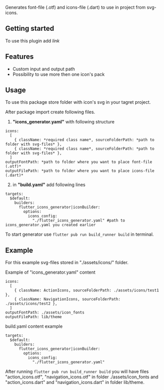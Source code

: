 <!--
This README describes the package. If you publish this package to pub.dev,
this README's contents appear on the landing page for your package.

For information about how to write a good package README, see the guide for
[writing package pages](https://dart.dev/guides/libraries/writing-package-pages).

For general information about developing packages, see the Dart guide for
[creating packages](https://dart.dev/guides/libraries/create-library-packages)
and the Flutter guide for
[developing packages and plugins](https://flutter.dev/developing-packages).
-->


Generates font-file (.otf) and icons-file (.dart) to use in project from svg-icons. 


## Getting started

To use this plugin add *link*

## Features 

- Custom input and output path 
- Possibility to use more then one icon's pack

## Usage

To use this package store folder with icon's svg in your tagret project. 

After package import create following files. 

1. **"icons_generator.yaml"** with following structure 
```
icons:
  [
    { className: *required class name*, sourceFolderPath: *path to folder with svg-files* },
    { className: *required class name*, sourceFolderPath: *path to folder with svg-files* },
  ]
outputFontPath: *path to folder where you want to place font-file (.otf)*
outputFilePath: *path to folder where you want to place icons-file (.dart)*
```

2. in **"build.yaml"** add following lines 
```
targets:
  $default:
    builders:
      flutter_icons_generator|iconBuilder:
        options:
          icons_config:
            "./flutter_icons_generator.yaml" #path to icons_generator.yaml you created earlier 
```

To start generator use  ```flutter pub run build_runner build``` in terminal.

## Example
For this example svg-files stored in "./assets/icons/" folder.

Example of "icons_generator.yaml" content 
```
icons:
  [
    { className: ActionIcons, sourceFolderPath: ./assets/icons/test1 },
    { className: NavigationIcons, sourceFolderPath: ./assets/icons/test2 },
  ]
outputFontPath: ./assets/icon_fonts
outputFilePath: lib/theme
```

build.yaml content example 

```
targets:
  $default:
    builders:
      flutter_icons_generator|iconBuilder:
        options:
          icons_config:
            "./flutter_icons_generator.yaml"
```

After running ```flutter pub run build_runner build``` you will have files "action_icons.otf", "navigation_icons.otf" in folder ./assets/icon_fonts and "action_icons.dart" and "navigation_icons.dart" in folder lib/theme. 


